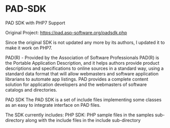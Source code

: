 # PAD-SDK
PAD SDK with PHP7 Support

Original Project: https://pad.asp-software.org/padsdk.php

Since the original SDK is not updated any more by its authors, I updated it to make it work on PHP7.

PAD(R) - Provided by the Association of Software Professionals
PAD(R) is the Portable Application Description, and it helps authors provide product descriptions and specifications to online sources in a standard way, using a standard data format that will allow webmasters and software application librarians to automate app listings. PAD provides a complete content solution for application developers and the webmasters of software catalogs and directories.

PAD SDK
The PAD SDK is a set of include files implementing some classes as an easy to integrate interface on PAD files.

The SDK currently includes:
PHP SDK: PHP sample files in the samples sub-directory along with the include files in the include sub-directory
